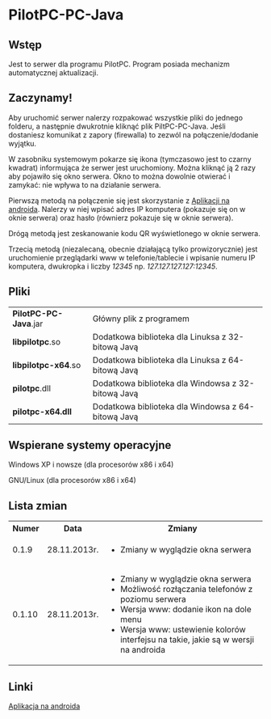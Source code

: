 <h1>PilotPC-PC-Java</h1>
<h2>Wstęp</h2>
<p>
	Jest to serwer dla programu PilotPC. Program posiada mechanizm automatycznej aktualizacji.
</p>
<h2>Zaczynamy!</h2>
<p>
	Aby uruchomić serwer nalerzy rozpakować wszystkie pliki do jednego folderu, a następnie dwukrotnie kliknąć plik PiltPC-PC-Java. Jeśli dostaniesz komunikat z zapory (firewalla) to zezwól na połączenie/dodanie wyjątku.</p>
</p>
<p>
	W zasobniku systemowym pokarze się ikona (tymczasowo jest to czarny kwadrat) informująca że serwer jest uruchomiony. Można kliknąć ją 2 razy aby pojawiło się okno serwera. Okno to można dowolnie otwierać i zamykać: nie wpływa to na działanie serwera.
</p>
<p>
	Pierwszą metodą na połączenie się jest skorzystanie z <a href="https://github.com/FranQy/PilotPC-Android">Aplikacji na androida</a>. Nalerzy w niej wpisać adres IP komputera (pokazuje się on w oknie serwera) oraz hasło (równierz pokazuje się w oknie serwera).
</p>
<p>
	Drógą metodą jest zeskanowanie kodu QR wyświetlonego w oknie serwera.
</p>
<p>
	Trzecią metodą (niezalecaną, obecnie działającą tylko prowizorycznie) jest uruchomienie przeglądarki www w telefonie/tablecie i wpisanie numeru IP komputera, dwukropka i liczby <i>12345</i> np. <i>127.127.127.127:12345</i>.
</p>
<h2>Pliki</h2>
<table>
	<tr><td><b>PilotPC-PC-Java</b>.jar</td><td>Główny plik z programem</td></tr>
	<tr><td><b>libpilotpc</b>.so</td><td>Dodatkowa biblioteka dla Linuksa z 32-bitową Javą</td></tr>
	<tr><td><b>libpilotpc-x64</b>.so</td><td>Dodatkowa biblioteka dla Linuksa z 64-bitową Javą</td></tr>
	<tr><td><b>pilotpc</b>.dll</td><td>Dodatkowa biblioteka dla Windowsa z 32-bitową Javą</td></tr>
	<tr><td><b>pilotpc-x64<b>.dll</td><td>Dodatkowa biblioteka dla Windowsa z 64-bitową Javą</td></tr>
</table>
<h2>Wspierane systemy operacyjne</h2>
<p>
Windows XP i nowsze (dla procesorów x86 i x64)
</p><p>
GNU/Linux (dla procesorów x86 i x64)
</p>
<h2>Lista zmian</h2>
<table>
<tr><th>Numer</th><th>Data</th><th>Zmiany</th></tr>
<tr><td>0.1.9</td><td>28.11.2013r.</td><td><ul><li>Zmiany w wyglądzie okna serwera</li></ul></td></tr>
<tr><td>0.1.10</td><td>28.11.2013r.</td><td><ul>
<li>Zmiany w wyglądzie okna serwera</li>
<li>Możliwość rozłączania telefonów z poziomu serwera</li>
<li>Wersja www: dodanie ikon na dole menu</li>
<li>Wersja www: ustewienie kolorów interfejsu na takie, jakie są w wersji na androida</li>
</ul></td></tr>
</table>
<h2>Linki</h2>
<a href="https://github.com/FranQy/PilotPC-Android">Aplikacja na androida</a><br/>